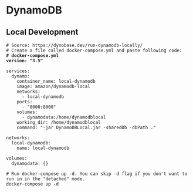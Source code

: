 # DynamoDB

## Local Development

<pre class="language-python"><code class="lang-python"># Source: https://dynobase.dev/run-dynamodb-locally/
# Create a file called docker-compose.yml and paste following code:
<strong># docker-compose.yml
</strong><strong>version: "3.5"
</strong>
services:
  dynamo:
    container_name: local-dynamodb
    image: amazon/dynamodb-local
    networks:
      - local-dynamodb
    ports:
      - "8000:8000"
    volumes:
      - dynamodata:/home/dynamodblocal
    working_dir: /home/dynamodblocal
    command: "-jar DynamoDBLocal.jar -sharedDb -dbPath ."

networks:
  local-dynamodb:
    name: local-dynamodb

volumes:
  dynamodata: {}

# Run docker-compose up -d. You can skip -d flag if you don't want to run in in the "detached" mode.
docker-compose up -d
</code></pre>

